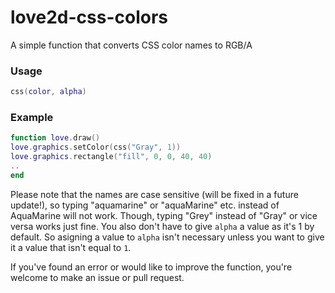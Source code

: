 # love2d-css-colors
 
A simple function that converts CSS color names to RGB/A
<br>
### Usage
```lua
css(color, alpha)
```

### Example
```lua
function love.draw()
love.graphics.setColor(css("Gray", 1))
love.graphics.rectangle("fill", 0, 0, 40, 40)
..
end
```

Please note that the names are case sensitive (will be fixed in a future update!), so typing "aquamarine" or "aquaMarine" etc. instead of AquaMarine will not work. Though, typing "Grey" instead of "Gray" or vice versa works just fine. You also don't have to give ``alpha`` a value as it's 1 by default. So asigning a value to ``alpha`` isn't necessary unless you want to give it a value that isn't equal to ``1``.

If you've found an error or would like to improve the function, you're welcome to make an issue or pull request.
